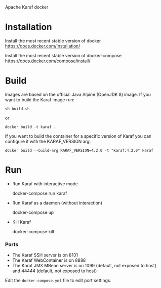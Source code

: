 Apache Karaf docker

# Installation

Install the most recent stable version of docker
https://docs.docker.com/installation/

Install the most recent stable version of docker-compose
https://docs.docker.com/compose/install/

# Build

Images are based on the official Java Alpine (OpenJDK 8) image. If you want to
build the Karaf image run:

    sh build.sh

or

    docker build -t karaf .

If you want to build the container for a specific version of Karaf
you can configure it with the KARAF_VERSION arg:

    docker build --build-arg KARAF_VERSION=4.2.0 -t "karaf:4.2.0" karaf

# Run

- Run Karaf with interactive mode

    docker-compose run karaf

- Run Karaf as a daemon (without interaction)

    docker-compose up

- Kill Karaf

    docker-compose kill

### Ports

- The Karaf SSH server is on 8101
- The Karaf WebContainer is on 8888
- The Karaf JMX MBean server is on 1099 (default, not exposed to host) and 44444 (default, not exposed to host)

Edit the `docker-compose.yml` file to edit port settings.